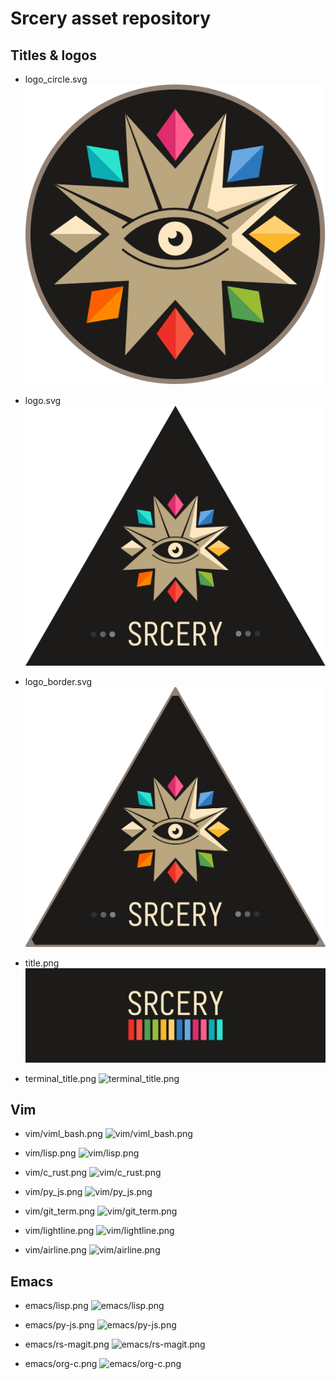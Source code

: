 # Srcery asset repository

## Titles & logos

- logo\_circle.svg<br />
  ![logo\_circle.svg](src/logo_circle.svg)
- logo.svg<br />
  ![logo.svg](src/logo.svg)
- logo\_border.svg<br />
  ![logo\_border.svg](src/logo_border.svg)
- title.png
  ![title.png](title.png)

- terminal\_title.png
  ![terminal\_title.png](terminal_title.png)
## Vim
- vim/viml\_bash.png
  ![vim/viml\_bash.png](vim/viml_bash.png)

- vim/lisp.png
  ![vim/lisp.png](vim/lisp.png)

- vim/c\_rust.png
  ![vim/c\_rust.png](vim/c_rust.png)

- vim/py\_js.png
  ![vim/py\_js.png](vim/py_js.png)

- vim/git\_term.png
  ![vim/git\_term.png](vim/git_term.png)

- vim/lightline.png
  ![vim/lightline.png](vim/lightline.png)

- vim/airline.png
  ![vim/airline.png](vim/airline.png)

## Emacs

- emacs/lisp.png
  ![emacs/lisp.png](emacs/lisp.png)

- emacs/py-js.png
  ![emacs/py-js.png](emacs/py-js.png)

- emacs/rs-magit.png
  ![emacs/rs-magit.png](emacs/rs-magit.png)

- emacs/org-c.png
  ![emacs/org-c.png](emacs/org-c.png)
